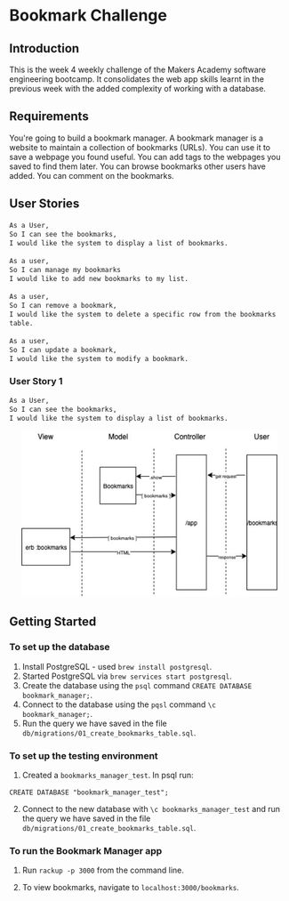 # Bookmark Challenge

## Introduction

This is the week 4 weekly challenge of the Makers Academy software engineering bootcamp. It consolidates the web app skills learnt in the previous week with the added complexity of working with a database.

## Requirements

You're going to build a bookmark manager. A bookmark manager is a website to maintain a collection of bookmarks (URLs). You can use it to save a webpage you found useful. You can add tags to the webpages you saved to find them later. You can browse bookmarks other users have added. You can comment on the bookmarks.

## User Stories
```
As a User,
So I can see the bookmarks,
I would like the system to display a list of bookmarks.

As a user,
So I can manage my bookmarks
I would like to add new bookmarks to my list.

As a user,
So I can remove a bookmark,
I would like the system to delete a specific row from the bookmarks table.

As a user,
So I can update a bookmark,
I would like the system to modify a bookmark.
```

### User Story 1
```
As a User,
So I can see the bookmarks,
I would like the system to display a list of bookmarks.
```
<p align="center">
  <img width="460" height="300" src="https://github.com/marbuthnott/bookmark_challenge/blob/master/domain_model_story1.jpg?raw=true/460/300">
</p>

## Getting Started

### To set up the database

1. Install PostgreSQL - used `brew install postgresql`.
2. Started PostgreSQL via `brew services start postgresql`.
3. Create the database using the `psql` command `CREATE DATABASE bookmark_manager;`.
4. Connect to the database using the `pqsl` command `\c bookmark_manager;`.
5. Run the query we have saved in the file `db/migrations/01_create_bookmarks_table.sql`.

### To set up the testing environment

1. Created a `bookmarks_manager_test`. In psql run:
```
CREATE DATABASE "bookmark_manager_test";
```
2. Connect to the new database with `\c bookmarks_manager_test` and run the query we have saved in the file `db/migrations/01_create_bookmarks_table.sql`.

### To run the Bookmark Manager app

1. Run `rackup -p 3000` from the command line.

2. To view bookmarks, navigate to `localhost:3000/bookmarks`.